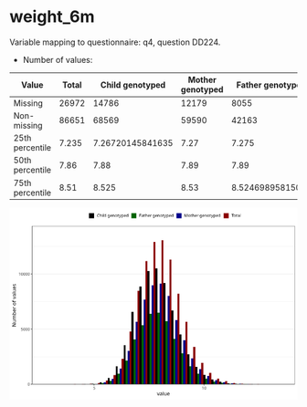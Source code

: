 # weight_6m
Variable mapping to questionnaire: q4, question DD224.
- Number of values:

| Value | Total | Child genotyped | Mother genotyped | Father genotyped |
| ----- | ----- | --------------- | ---------------- | ---------------- |
| Missing | 26972 | 14786 | 12179 | 8055 |
| Non-missing | 86651 | 68569 | 59590 | 42163 |
| 25th percentile | 7.235 | 7.26720145841635 | 7.27 | 7.275 |
| 50th percentile | 7.86 | 7.88 | 7.89 | 7.89 |
| 75th percentile | 8.51 | 8.525 | 8.53 | 8.52469895815094 |



![](weight_6m_n.png)



